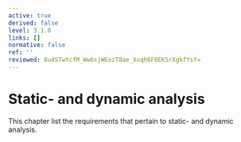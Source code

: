 ```yaml
---
active: true
derived: false
level: 3.1.0
links: []
normative: false
ref: ''
reviewed: 8u4STwYcfM_Ww6sjWEozT8ae_Xuqh6F0EKSrXgkfYsY=
---
```


# Static- and dynamic analysis

This chapter list the requirements that pertain to static- and dynamic analysis.